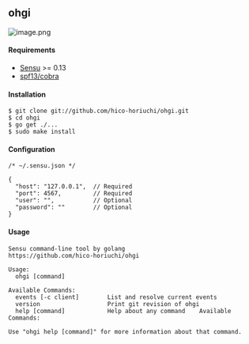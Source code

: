 ## ohgi

![image.png](https://raw.githubusercontent.com/hico-horiuchi/ohgi/master/image.png)

#### Requirements

  - [Sensu](http://sensuapp.org/) >= 0.13
  - [spf13/cobra](https://github.com/spf13/cobra)

#### Installation

    $ git clone git://github.com/hico-horiuchi/ohgi.git
    $ cd ohgi
    $ go get ./...
    $ sudo make install

#### Configuration

    /* ~/.sensu.json */
    
    {
      "host": "127.0.0.1",  // Required
      "port": 4567,         // Required
      "user": "",           // Optional
      "password": ""        // Optional
    }

#### Usage

    Sensu command-line tool by golang
    https://github.com/hico-horiuchi/ohgi
    
    Usage:
      ohgi [command]
    
    Available Commands: 
      events [-c client]        List and resolve current events
      version                   Print git revision of ohgi
      help [command]            Help about any command    Available Commands:
    
    Use "ohgi help [command]" for more information about that command.
